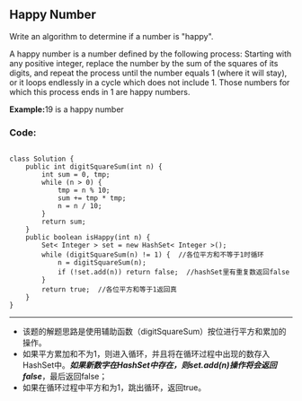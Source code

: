 ## Happy Number
Write an algorithm to determine if a number is "happy".

A happy number is a number defined by the following process: Starting with any positive integer, replace the number by the sum of the squares of its digits, and repeat the process until the number equals 1 (where it will stay), or it loops endlessly in a cycle which does not include 1. Those numbers for which this process ends in 1 are happy numbers.

<strong>Example:</strong>19 is a happy number


### Code:
<pre><code>
class Solution {
    public int digitSquareSum(int n) {
        int sum = 0, tmp;
        while (n > 0) {
            tmp = n % 10;
            sum += tmp * tmp;
            n = n / 10;
        }
        return sum;
    }
    public boolean isHappy(int n) {
        Set< Integer > set = new HashSet< Integer >();
        while (digitSquareSum(n) != 1) {  //各位平方和不等于1时循环
            n = digitSquareSum(n);
            if (!set.add(n)) return false;  //hashSet里有重复数返回false
        }
        return true;  //各位平方和等于1返回真
    }
}
</code></pre>
***
* 该题的解题思路是使用辅助函数（digitSquareSum）按位进行平方和累加的操作。
* 如果平方累加和不为1，则进入循环，并且将在循环过程中出现的数存入HashSet中。<em><strong>如果新数字在HashSet中存在，则set.add(n)操作将会返回false</strong></em>，最后返回false；
* 如果在循环过程中平方和为1，跳出循环，返回true。